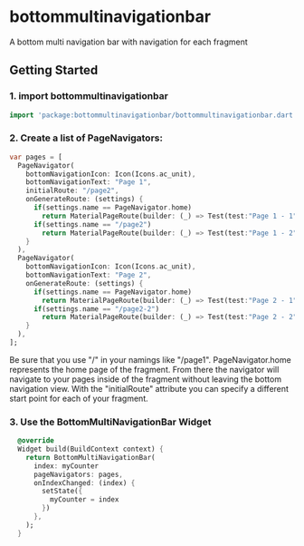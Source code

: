 # bottommultinavigationbar

A bottom multi navigation bar with navigation for each fragment

## Getting Started

### 1. import bottommultinavigationbar

```dart 
import 'package:bottommultinavigationbar/bottommultinavigationbar.dart';
```

### 2. Create a list of PageNavigators:

```dart 
var pages = [
  PageNavigator(
    bottomNavigationIcon: Icon(Icons.ac_unit),
    bottomNavigationText: "Page 1",
    initialRoute: "/page2",
    onGenerateRoute: (settings) {
      if(settings.name == PageNavigator.home)
        return MaterialPageRoute(builder: (_) => Test(test:"Page 1 - 1",index: 0,));
      if(settings.name == "/page2")
        return MaterialPageRoute(builder: (_) => Test(test:"Page 1 - 2",index: 0));
    }
  ),
  PageNavigator(
    bottomNavigationIcon: Icon(Icons.ac_unit),
    bottomNavigationText: "Page 2",
    onGenerateRoute: (settings) {
      if(settings.name == PageNavigator.home)
        return MaterialPageRoute(builder: (_) => Test(test:"Page 2 - 1",index: 1,));
      if(settings.name == "/page2-2")
        return MaterialPageRoute(builder: (_) => Test(test:"Page 2 - 2",index: 1,));
    }
  ),
];
```

Be sure that you use "/" in your namings like "/page1". PageNavigator.home represents the home page of the fragment. From there the navigator will navigate to your pages inside of the fragment without leaving the bottom navigation view. With the "initialRoute" attribute you can specify a different start point for each of your fragment.

### 3. Use the BottomMultiNavigationBar Widget

```dart
  @override
  Widget build(BuildContext context) {
    return BottomMultiNavigationBar(
      index: myCounter
      pageNavigators: pages,
      onIndexChanged: (index) {
        setState({
          myCounter = index
        })
      },
    );
  }
```



